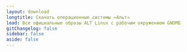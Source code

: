 ```yaml
---
layout: download
longtitle: Скачать операционные системы «Альт»
lead: Все официальные образы ALT Linux с рабочим окружением GNOME
gitChangelog: false
sidebar: false
aside: false
---
```

